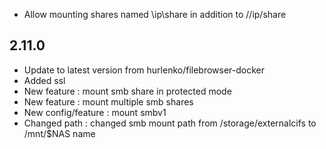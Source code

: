 - Allow mounting shares named \ip\share in addition to //ip/share

## 2.11.0

- Update to latest version from hurlenko/filebrowser-docker
- Added ssl
- New feature : mount smb share in protected mode
- New feature : mount multiple smb shares
- New config/feature : mount smbv1
- Changed path : changed smb mount path from /storage/externalcifs to /mnt/$NAS name
